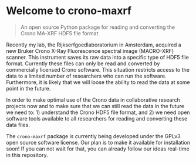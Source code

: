 # Welcome to crono-maxrf 
> An open source Python package for reading and converting the Crono MA-XRF HDF5 file format  


Recently my lab, the Rijkserfgoedlaboratorium in Amsterdam, acquired a new Bruker Crono X-Ray Fluorescence spectral image (MACRO-XRF) scanner. This instrument saves its raw data into a specific type of HDF5 file format. Currently these files can only be read and converted by commercially licensed Crono software. This situation restricts access to the data to a limited number of researchers who can run the software. Furthermore, it is likely that we will loose the ability to read the data at some point in the future.   

In order to make optimal use of the Crono data in collaborative research projects now and to make sure that we can still read the data in the future we need to: 1) understand the Crono HDF5 file format, and 2) we need open software tools available to all researchers for reading and converting these data files. 

The `crono-maxrf` package is currently being developed under the GPLv3 open source software license. Our plan is to make it available for installation soon! If you can not wait for that, you can already follow our ideas real-time in this repository. 

